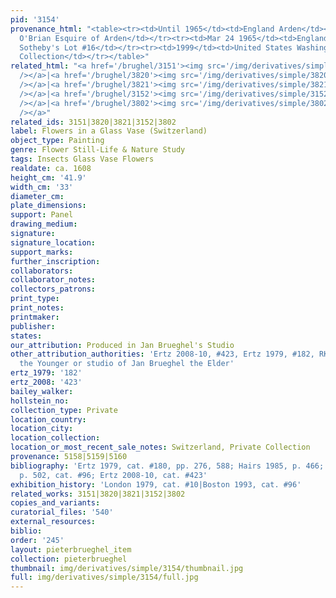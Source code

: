 ```yaml
---
pid: '3154'
provenance_html: "<table><tr><td>Until 1965</td><td>England Arden</td><td>Desmond
  O'Brian Esquire of Arden</td></tr><tr><td>Mar 24 1965</td><td>England London</td><td>Sale
  Sotheby's Lot #16</td></tr><tr><td>1999</td><td>United States Washington DC</td><td>Private
  Collection</td></tr></table>"
related_html: "<a href='/brughel/3151'><img src='/img/derivatives/simple/3151/thumbnail.jpg'
  /></a>|<a href='/brughel/3820'><img src='/img/derivatives/simple/3820/thumbnail.jpg'
  /></a>|<a href='/brughel/3821'><img src='/img/derivatives/simple/3821/thumbnail.jpg'
  /></a>|<a href='/brughel/3152'><img src='/img/derivatives/simple/3152/thumbnail.jpg'
  /></a>|<a href='/brughel/3802'><img src='/img/derivatives/simple/3802/thumbnail.jpg'
  /></a>"
related_ids: 3151|3820|3821|3152|3802
label: Flowers in a Glass Vase (Switzerland)
object_type: Painting
genre: Flower Still-Life & Nature Study
tags: Insects Glass Vase Flowers
realdate: ca. 1608
height_cm: '41.9'
width_cm: '33'
diameter_cm: 
plate_dimensions: 
support: Panel
drawing_medium: 
signature: 
signature_location: 
support_marks: 
further_inscription: 
collaborators: 
collaborator_notes: 
collectors_patrons: 
print_type: 
print_notes: 
printmaker: 
publisher: 
states: 
our_attribution: Produced in Jan Brueghel's Studio
other_attribution_authorities: 'Ertz 2008-10, #423, Ertz 1979, #182, RKD as Jan Brueghel
  the Younger or studio of Jan Brueghel the Elder'
ertz_1979: '182'
ertz_2008: '423'
bailey_walker: 
hollstein_no: 
collection_type: Private
location_country: 
location_city: 
location_collection: 
location_or_most_recent_sale_notes: Switzerland, Private Collection
provenance: 5158|5159|5160
bibliography: 'Ertz 1979, cat. #180, pp. 276, 588; Hairs 1985, p. 466; Sutton 1993,
  p. 502, cat. #96; Ertz 2008-10, cat. #423'
exhibition_history: 'London 1979, cat. #10|Boston 1993, cat. #96'
related_works: 3151|3820|3821|3152|3802
copies_and_variants: 
curatorial_files: '540'
external_resources: 
biblio: 
order: '245'
layout: pieterbrueghel_item
collection: pieterbrueghel
thumbnail: img/derivatives/simple/3154/thumbnail.jpg
full: img/derivatives/simple/3154/full.jpg
---
```

